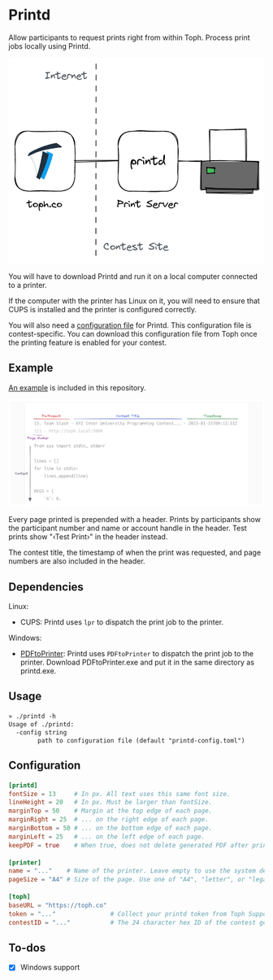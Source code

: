 # Printd

Allow participants to request prints right from within Toph. Process print jobs locally using Printd.

![](overview.png)

You will have to download Printd and run it on a local computer connected to a printer.

If the computer with the printer has Linux on it, you will need to ensure that CUPS is installed and the printer is configured correctly.

You will also need a [configuration file](#configuration) for Printd. This configuration file is contest-specific. You can download this configuration file from Toph once the printing feature is enabled for your contest.

## Example

[An example](example/example.pdf) is included in this repository.

![](example/header.png)

Every page printed is prepended with a header. Prints by participants show the participant number and name or account handle in the header. Test prints show "‹Test Print›" in the header instead.

The contest title, the timestamp of when the print was requested, and page numbers are also included in the header.

## Dependencies

Linux:

- CUPS: Printd uses `lpr` to dispatch the print job to the printer.

Windows:

- [PDFtoPrinter](http://www.columbia.edu/~em36/pdftoprinter.html): Printd uses `PDFtoPrinter` to dispatch the print job to the printer. Download PDFtoPrinter.exe and put it in the same directory as printd.exe.

## Usage

```
» ./printd -h
Usage of ./printd:
  -config string
    	path to configuration file (default "printd-config.toml")
```

## Configuration

``` toml
[printd]
fontSize = 13     # In px. All text uses this same font size.
lineHeight = 20   # In px. Must be larger than fontSize.
marginTop = 50    # Margin at the top edge of each page.
marginRight = 25  # ... on the right edge of each page.
marginBottom = 50 # ... on the bottom edge of each page.
marginLeft = 25   # ... on the left edge of each page.
keepPDF = true    # When true, does not delete generated PDF after print.

[printer]
name = "..."    # Name of the printer. Leave empty to use the system default.
pageSize = "A4" # Size of the page. Use one of "A4", "letter", or "legal".

[toph]
baseURL = "https://toph.co"
token = "..."               # Collect your printd token from Toph Support. The token is contest-specific.
contestID = "..."           # The 24 character hex ID of the contest goes here.
```

## To-dos

- [x] Windows support
